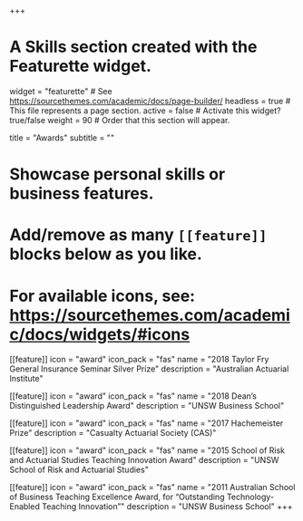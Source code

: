 +++
# A Skills section created with the Featurette widget.
widget = "featurette"  # See https://sourcethemes.com/academic/docs/page-builder/
headless = true  # This file represents a page section.
active = false  # Activate this widget? true/false
weight = 90  # Order that this section will appear.

title = "Awards"
subtitle = ""

# Showcase personal skills or business features.
# 
# Add/remove as many `[[feature]]` blocks below as you like.
# 
# For available icons, see: https://sourcethemes.com/academic/docs/widgets/#icons

[[feature]]
  icon = "award"
  icon_pack = "fas"
  name = "2018 Taylor Fry General Insurance Seminar Silver Prize"
  description = "Australian Actuarial Institute"
  
[[feature]]
  icon = "award"
  icon_pack = "fas"
  name = "2018 Dean’s Distinguished Leadership Award"
  description = "UNSW Business School"  
  
[[feature]]
  icon = "award"
  icon_pack = "fas"
  name = "2017 Hachemeister Prize"
  description = "Casualty Actuarial Society (CAS)"

[[feature]]
  icon = "award"
  icon_pack = "fas"
  name = "2015 School of Risk and Actuarial Studies Teaching Innovation Award"
  description = "UNSW School of Risk and Actuarial Studies"
  
  [[feature]]
  icon = "award"
  icon_pack = "fas"
  name = "2011 Australian School of Business Teaching Excellence Award, for “Outstanding Technology-Enabled Teaching Innovation”"
  description = "UNSW Business School"
+++
